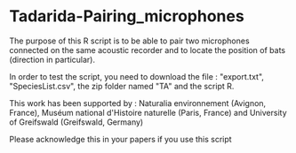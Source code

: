 # Tadarida-Pairing_microphones

The purpose of this R script is to be able to pair two microphones connected on the same acoustic recorder and to locate the position of bats (direction in particular).

In order to test the script, you need to download the file :
"export.txt",
"SpeciesList.csv",
the zip folder named "TA"
and the script R.


This work has been supported by : Naturalia environnement (Avignon, France), Muséum national d'Histoire naturelle (Paris, France) and University of Greifswald (Greifswald, Germany)

Please acknowledge this in your papers if you use this script 
